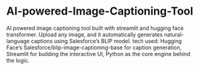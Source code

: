 # AI-powered-Image-Captioning-Tool
AI powered image captioning tool built with streamlit and hugging face transformer.
Upload any image, and it automatically generates natural-language captions using Salesforce’s BLIP model.
tech used:
     Hugging Face’s Salesforce/blip-image-captioning-base for caption generation, Streamlit for building the interactive UI, Python as the core engine behind the logic.
